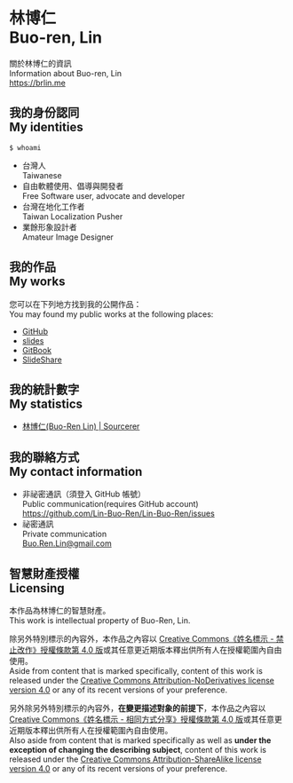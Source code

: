 # 林博仁<br>Buo-ren, Lin

關於林博仁的資訊  
Information about Buo-ren, Lin  
<https://brlin.me>

## 我的身份認同<br>My identities

`$ whoami`

* 台灣人  
  Taiwanese
* 自由軟體使用、倡導與開發者  
  Free Software user, advocate and developer
* 台灣在地化工作者  
  Taiwan Localization Pusher
* 業餘形象設計者  
  Amateur Image Designer

## 我的作品<br>My works

您可以在下列地方找到我的公開作品：    
You may found my public works at the following places:

* [GitHub](https://github.com/Lin-Buo-Ren)
* [slides](https://slides.com/lin-buo-ren)
* [GitBook](https://www.gitbook.com/@lin-buo-ren)
* [SlideShare](https://www.slideshare.net/BuoRenLin)

## 我的統計數字<br>My statistics

* [林博仁(Buo-Ren Lin) &#124; Sourcerer](https://sourcerer.io/lin-buo-ren)

## 我的聯絡方式<br>My contact information

* 非祕密通訊（須登入 GitHub 帳號）  
  Public communication(requires GitHub account)  
  <https://github.com/Lin-Buo-Ren/Lin-Buo-Ren/issues>
* 祕密通訊  
  Private communication  
  <Buo.Ren.Lin@gmail.com>

## 智慧財產授權<br>Licensing

本作品為林博仁的智慧財產。    
This work is intellectual property of Buo-Ren, Lin.

除另外特別標示的內容外，本作品之內容以 [Creative Commons《姓名標示 - 禁止改作》授權條款第 4.0 版](http://creativecommons.org/licenses/by-nd/4.0/)或其任意更近期版本釋出供所有人在授權範圍內自由使用。    
Aside from content that is marked specifically, content of this work is released under the [Creative Commons Attribution-NoDerivatives license version 4.0](https://creativecommons.org/licenses/by-nd/4.0/) or any of its recent versions of your preference.

另外除另外特別標示的內容外，**在變更描述對象的前提下**，本作品之內容以 [Creative Commons《姓名標示 - 相同方式分享》授權條款第 4.0 版](http://creativecommons.org/licenses/by-sa/4.0/)或其任意更近期版本釋出供所有人在授權範圍內自由使用。    
Also aside from content that is marked specifically as well as **under the exception of changing the describing subject**, content of this work is released under the [Creative Commons Attribution-ShareAlike license version 4.0](https://creativecommons.org/licenses/by-sa/4.0/) or any of its recent versions of your preference.
